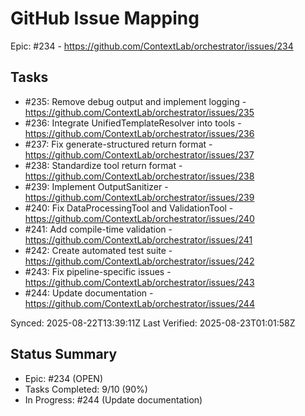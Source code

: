 # GitHub Issue Mapping

Epic: #234 - https://github.com/ContextLab/orchestrator/issues/234

## Tasks

- #235: Remove debug output and implement logging - https://github.com/ContextLab/orchestrator/issues/235
- #236: Integrate UnifiedTemplateResolver into tools - https://github.com/ContextLab/orchestrator/issues/236
- #237: Fix generate-structured return format - https://github.com/ContextLab/orchestrator/issues/237
- #238: Standardize tool return format - https://github.com/ContextLab/orchestrator/issues/238
- #239: Implement OutputSanitizer - https://github.com/ContextLab/orchestrator/issues/239
- #240: Fix DataProcessingTool and ValidationTool - https://github.com/ContextLab/orchestrator/issues/240
- #241: Add compile-time validation - https://github.com/ContextLab/orchestrator/issues/241
- #242: Create automated test suite - https://github.com/ContextLab/orchestrator/issues/242
- #243: Fix pipeline-specific issues - https://github.com/ContextLab/orchestrator/issues/243
- #244: Update documentation - https://github.com/ContextLab/orchestrator/issues/244

Synced: 2025-08-22T13:39:11Z
Last Verified: 2025-08-23T01:01:58Z

## Status Summary
- Epic: #234 (OPEN)
- Tasks Completed: 9/10 (90%)
- In Progress: #244 (Update documentation)